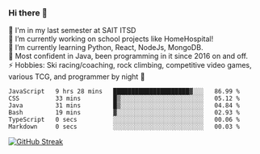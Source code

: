 ### Hi there 👋  
🏫 I'm in my last semester at SAIT ITSD  
🔭 I’m currently working on school projects like HomeHospital!  
🌱 I’m currently learning Python, React, NodeJs, MongoDB.  
💬 Most confident in Java, been programming in it since 2016 on and off.  
⚡ Hobbies: Ski racing/coaching, rock climbing, competitive video games, various TCG, and programmer by night 🦉  
<!--START_SECTION:waka-->

```text
JavaScript   9 hrs 28 mins   █████████████████████▓░░░   86.99 %
CSS          33 mins         █▒░░░░░░░░░░░░░░░░░░░░░░░   05.12 %
Java         31 mins         █▒░░░░░░░░░░░░░░░░░░░░░░░   04.84 %
Bash         19 mins         ▓░░░░░░░░░░░░░░░░░░░░░░░░   02.93 %
TypeScript   0 secs          ░░░░░░░░░░░░░░░░░░░░░░░░░   00.06 %
Markdown     0 secs          ░░░░░░░░░░░░░░░░░░░░░░░░░   00.03 %
```

<!--END_SECTION:waka-->
[![GitHub Streak](http://github-readme-streak-stats.herokuapp.com?user=liamandaidan&theme=radical&date_format=M%20j%5B%2C%20Y%5D)](https://git.io/streak-stats)
